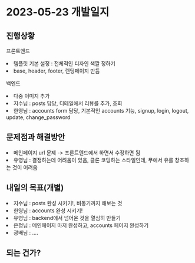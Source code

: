 # 2023-05-23 개발일지

## 진행상황
<p>프론트엔드</p>
<li>템플릿 기본 설정 : 전체적인 디자인 색깔 정하기</li>
<li>base, header, footer, 랜딩페이지 만듬</li>

<p>백엔드</p>
<li>다중 이미지 추가</li>
<li>지수님 : posts 담당, 디테일에서 리뷰를 추가, 조회</li>
<li>한영님 : accounts form 담당, 기본적인 accounts 기능, signup, login, logout, update, change_password</li>

## 문제점과 해결방안
<li>메인페이지 url 문제 -> 프론트엔드에서 하면서 수정하면 됨</li>
<li>유영님 : 결정하는데 어려움이 있음, 클론 코딩하는 스타일인데, 무에서 유를 창조하는 것이 어려움</li>

## 내일의 목표(개별)
<li>지수님 : posts 완성 시키기!, 비동기까지 해보는 것</li>
<li>한영님 : accounts 완성 시키기!</li>
<li>유영님 : backend에서 넘어온 것을 열심히 만들기</li>
<li>은정님 : 메인페이지 마저 완성하고, accounts 페이지 완성하기</li>
<li>광배님 : ....</li>


## 되는 건가?